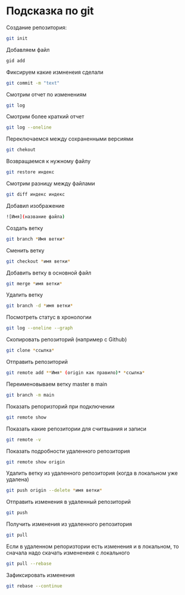 # Подсказка по git

Создание репозитория:
``````sh
git init
``````
Добавляем файл
``````sh
gid add
``````

Фиксируем какие измненеия сделали
``````sh
git commit -m "text"
``````

Смотрим отчет по изменениям
``````sh
git log
``````
Смотрим более краткий отчет
``````sh
git log --oneline
``````
Переключаемся между сохраненными версиями
``````sh
git chekout
``````
Возвращаемся к нужному файлу
``````sh
git restore индекс
``````
Смотрим разницу между файлами
``````sh
git diff индекс индекс
``````
Добавил изображение
```sh
![Имя](название файла)
```
Создать ветку
```sh
git branch *Имя ветки*
```
Сменить ветку
```sh
git checkout *имя ветки*
```
Добавить ветку в основной файл
```sh
git merge *имя ветки*
```
Удалить ветку
```sh
git branch -d *имя ветки*
```
Посмотреть статус в хронологии
```sh
git log --oneline --graph
```
Скопировать репозиторий (например с Github)
```sh
git clone *ссылка*
```
Отправить репозиторий
```sh
git remote add **Имя* (origin как правило)* *ссылка*
```
Переименовываем ветку master в main
```sh
git branch -m main
```
Показать репоризторий при подключении
```sh
git remote show
```
Показать какие репозитории для считвыания и записи
```sh
git remote -v
```
Показать подробности удаленного репозитория
```sh
git remote show origin
```
Удалить ветку из удаленного репозитория (когда в локальном уже удалена)
```sh
git push origin --delete *имя ветки*
```
Отправить изменения в удаленный репозиторий
```sh
git push
```
Получить изменения из удаленного репозитория
```sh
git pull
```
Если в удаленном репоризтории есть изменения и в локальном, то сначала надо скачать измененеия с локального
```sh
git pull --rebase
```
Зафиксировать изменения
```sh
git rebase --continue
```